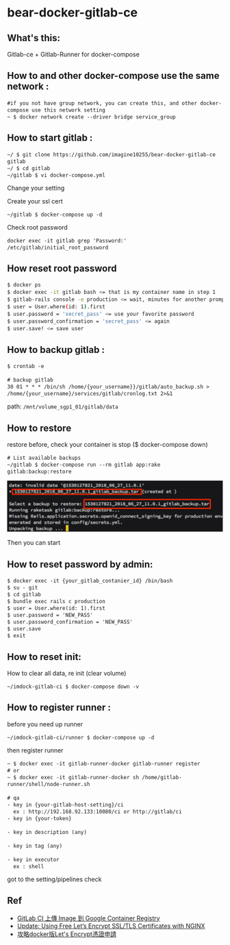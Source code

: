 bear-docker-gitlab-ce
====================================================

## What's this:

Gitlab-ce + Gitlab-Runner for docker-compose


## How to and other docker-compose use the same network :

```
#if you not have group network, you can create this, and other docker-compose use this network setting
~ $ docker network create --driver bridge service_group
```

## How to start gitlab :

```
~/ $ git clone https://github.com/imagine10255/bear-docker-gitlab-ce gitlab
~/ $ cd gitlab
~/gitlab $ vi docker-compose.yml

```
Change your setting

Create your ssl cert


```
~/gitlab $ docker-compose up -d
```

Check root password
```
docker exec -it gitlab grep 'Password:' /etc/gitlab/initial_root_password
```

## How reset root password

```bash
$ docker ps
$ docker exec -it gitlab bash <= that is my container name in step 1
$ gitlab-rails console -e production <= wait, minutes for another prompt to come
$ user = User.where(id: 1).first
$ user.password = 'secret_pass' <= use your favorite password
$ user.password_confirmation = 'secret_pass' <= again
$ user.save! <= save user
```

## How to backup gitlab :

```
$ crontab -e

# backup gitlab
30 01 * * * /bin/sh /home/{your_username}}/gitlab/auto_backup.sh > /home/{your_username}/services/gitlab/cronlog.txt 2>&1
```

path: `/mnt/volume_sgp1_01/gitlab/data`


## How to restore

restore before, check your container is stop ($ docker-compose down)

```
# List available backups
~/gitlab $ docker-compose run --rm gitlab app:rake gitlab:backup:restore
```
<img src="./assets/gitlab-backup.webp"/>

Then you can start


## How to reset password by admin:

```
$ docker exec -it {your_gitlab_contanier_id} /bin/bash
$ su - git
$ cd gitlab
$ bundle exec rails c production
$ user = User.where(id: 1).first
$ user.password = 'NEW_PASS'
$ user.password_confirmation = 'NEW_PASS'
$ user.save
$ exit
```


## How to reset init:

How to clear all data, re init (clear volume)

```
~/imdock-gitlab-ci $ docker-compose down -v
```


## How to register runner :

before you need up runner

```
~/imdock-gitlab-ci/runner $ docker-compose up -d
```

then register runner

```
~ $ docker exec -it gitlab-runner-docker gitlab-runner register
# or
~ $ docker exec -it gitlab-runner-docker sh /home/gitlab-runner/shell/node-runner.sh

# qa
- key in {your-gitlab-host-setting}/ci
  ex : http://192.168.92.133:10080/ci or http://gitlab/ci
- key in {your-token}

- key in description (any)

- key in tag (any)

- key in executor
  ex : shell
```

got to the setting/pipelines check


## Ref
- [GitLab CI 上傳 Image 到 Google Container Registry](https://ithelp.ithome.com.tw/articles/10266998)
- [Update: Using Free Let’s Encrypt SSL/TLS Certificates with NGINX](https://www.nginx.com/blog/using-free-ssltls-certificates-from-lets-encrypt-with-nginx/)
- [攻略docker版Let's Encrypt憑證申請](https://www.ccc.tc/article/letsencrypt)